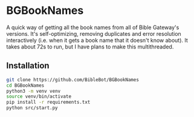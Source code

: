 BGBookNames
===========

A quick way of getting all the book names from all of Bible Gateway's versions. It's self-optimizing, removing duplicates and error resolution interactively (i.e. when it gets a book name that it doesn't know about). It takes about 72s to run, but I have plans to make this multithreaded.

## Installation

```bash
git clone https://github.com/BibleBot/BGBookNames
cd BGBookNames
python3 -m venv venv
source venv/bin/activate
pip install -r requirements.txt
python src/start.py
```
